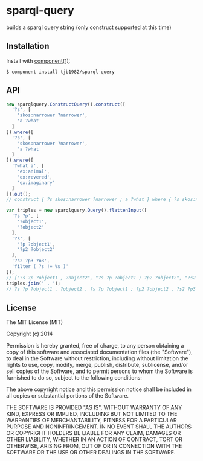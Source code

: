 # sparql-query

  builds a sparql query string (only construct supported at this time)

## Installation

  Install with [component(1)](http://component.io):

    $ component install tjb1982/sparql-query

## API

```javascript
new sparqlquery.ConstructQuery().construct([
  '?s', [
    'skos:narrower ?narrower',
    'a ?what'
  ]
]).where([
  '?s', [
    'skos:narrower ?narrower',
    'a ?what'
  ]
]).where([
  '?what a', [
    'ex:animal',
    'ex:revered',
    'ex:imaginary'
  ]
]).out();
// construct { ?s skos:narrower ?narrower ; a ?what } where { ?s skos:narrower ?narrower ; a ?what . ?what a ex:animal , ex:revered , ex:imaginary } 
```

```javascript
var triples = new sparqlquery.Query().flattenInput([
  '?s ?p', [
    '?object1',
    '?object2'
  ],
  '?s', [
    '?p ?object1',
    '?p2 ?object2'
  ],
  '?s2 ?p3 ?o3',
  'filter ( ?s != %s )'
]);
// ["?s ?p ?object1 , ?object2", "?s ?p ?object1 ; ?p2 ?object2", "?s2 ?p3 ?o3", "filter ( ?s != %s )"] 
triples.join(' . ');
// ?s ?p ?object1 , ?object2 . ?s ?p ?object1 ; ?p2 ?object2 . ?s2 ?p3 ?o3 . filter ( ?s != %s ) 
```


## License

  The MIT License (MIT)

  Copyright (c) 2014 <copyright holders>

  Permission is hereby granted, free of charge, to any person obtaining a copy
  of this software and associated documentation files (the "Software"), to deal
  in the Software without restriction, including without limitation the rights
  to use, copy, modify, merge, publish, distribute, sublicense, and/or sell
  copies of the Software, and to permit persons to whom the Software is
  furnished to do so, subject to the following conditions:

  The above copyright notice and this permission notice shall be included in
  all copies or substantial portions of the Software.

  THE SOFTWARE IS PROVIDED "AS IS", WITHOUT WARRANTY OF ANY KIND, EXPRESS OR
  IMPLIED, INCLUDING BUT NOT LIMITED TO THE WARRANTIES OF MERCHANTABILITY,
  FITNESS FOR A PARTICULAR PURPOSE AND NONINFRINGEMENT. IN NO EVENT SHALL THE
  AUTHORS OR COPYRIGHT HOLDERS BE LIABLE FOR ANY CLAIM, DAMAGES OR OTHER
  LIABILITY, WHETHER IN AN ACTION OF CONTRACT, TORT OR OTHERWISE, ARISING FROM,
  OUT OF OR IN CONNECTION WITH THE SOFTWARE OR THE USE OR OTHER DEALINGS IN
  THE SOFTWARE.
